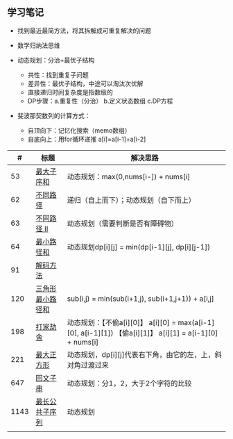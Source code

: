 ## 学习笔记
 
+ 找到最近最简方法，将其拆解成可重复解决的问题
+ 数学归纳法思维
+ 动态规划：分治+最优子结构
	+ 共性：找到重复子问题
	+ 差异性：最优子结构，中途可以淘汰次优解
	+ 直接递归时间复杂度是指数级的
	+ DP步骤：a.重复性（分治） b.定义状态数组 c.DP方程

+ 斐波那契数列的计算方式：
	+ 自顶向下：记忆化搜索（memo数组）
	+ 自底向上：用for循环递推 a[i]=a[i-1]+a[i-2]


|#|标题|解决思路|
|---|---|------|
|53|[最大子序和](https://leetcode-cn.com/problems/maximum-subarray/)|动态规划：max(0,nums[i-]) + nums[i]|
|62|[不同路径](https://leetcode-cn.com/problems/unique-paths/)|递归（自上而下）；动态规划（自下而上）|
|63|[不同路径 II](https://leetcode-cn.com/problems/unique-paths-ii/)|动态规划（需要判断是否有障碍物）|
|64|[最小路径和](https://leetcode-cn.com/problems/minimum-path-sum/)|动态规划dp[i][j] = min(dp[i-1][j], dp[i][j-1])|
|91|[解码方法](https://leetcode-cn.com/problems/decode-ways/)||
|120|[三角形最小路径和](https://leetcode-cn.com/problems/triangle/)|sub(i,j) = min(sub(i+1,j), sub(i+1,j+1)) + a[i,j]|
|198|[打家劫舍](https://leetcode-cn.com/problems/house-robber/)|动态规划：【不偷a[i][0]】 a[i][0] = max(a[i-1][0], a[i-1][1]) 【偷a[i][1]】 a[i][1] = a[i-1][0] + nums[i] |
|221|[最大正方形](https://leetcode-cn.com/problems/maximal-square/)|动态规划，dp[i][j]代表右下角，由它的左，上，斜对角过渡过来|
|647|[回文子串](https://leetcode-cn.com/problems/palindromic-substrings/)|动态规划：分1，2，大于2个字符的比较|
|1143|[最长公共子序列](https://leetcode-cn.com/problems/longest-common-subsequence/)|动态规划|
||[]()||

